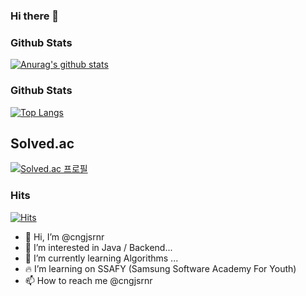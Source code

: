 

<!--
**cngjsrnr/cngjsrnr** is a ✨ _special_ ✨ repository because its `README.md` (this file) appears on your GitHub profile.

Here are some ideas to get you started:

- 🔭 I’m currently working on ...
- 🌱 I’m currently learning ...
- 👯 I’m looking to collaborate on ...
- 🤔 I’m looking for help with ...
- 💬 Ask me about ...
- 📫 How to reach me: ...
- 😄 Pronouns: ...
- ⚡ Fun fact: ...
-->
### Hi there 👋

### Github Stats

[![Anurag's github stats](https://github-readme-stats.vercel.app/api?username=cngjsrnr)](https://github.com/anuraghazra/github-readme-stats)



### Github Stats

<!-- [![Anurag's github stats](https://github-readme-stats.vercel.app/api?username=cngjsrnr)](https://github.com/anuraghazra/github-readme-stats) -->

 

[![Top Langs](https://github-readme-stats.vercel.app/api/top-langs/?username=cngjsrnr&layout=compact)](https://github.com/anuraghazra/github-readme-stats)


## Solved.ac 
[![Solved.ac
프로필](http://mazassumnida.wtf/api/v2/generate_badge?boj=cngjsrnr)](https://solved.ac/cngjsrnr)


### Hits
[![Hits](https://www.notion.so/SSAFY-5-2021-b0bf391c153a4d4795824d6aafc07daf#d863b20d55b34a1db0c527bf70cf77cb)](https://hits.seeyoufarm.com)


- :wave: Hi, I’m @cngjsrnr
- :eyes: I’m interested in Java / Backend...
- :seedling: I’m currently learning Algorithms ...
- :fire: I’m learning on SSAFY (Samsung Software Academy For Youth) 
- :mailbox: How to reach me @cngjsrnr

<!---
edenist-x-x/edenist-x-x is a :sparkles: special :sparkles: repository because its README.md (this file) appears on your GitHub profile.
You can click the Preview link to take a look at your changes.
--->
